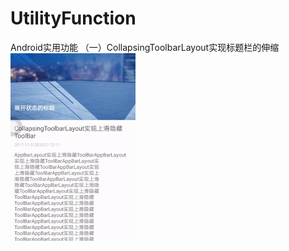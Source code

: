 # UtilityFunction
Android实用功能
（一）CollapsingToolbarLayout实现标题栏的伸缩
<img src="https://github.com/hacjy/UtilityFunction/blob/master/snapshot/UtilityFunction.gif" alt="效果图"/>
